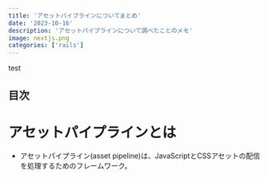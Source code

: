 ```yaml
---
title: 'アセットパイプラインについてまとめ'
date: '2023-10-16'
description: 'アセットパイプラインについて調べたことのメモ'
image: nextjs.png
categories: ['rails']
---
```


test

## 目次

# アセットパイプラインとは

- アセットパイプライン(asset pipeline)は、JavaScriptとCSSアセットの配信を処理するためのフレームワーク。
